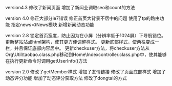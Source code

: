 version4.3
 修改了新闻页面
 增加了新闻业调取seo和count的方法


version 4.0
修正大部分ie7错误
修正首页大背景不居中的问题
使用了tp的路由功能 指定news=》News模块
新增新闻动态功能

version 2.8
锁定首页宽度，防止因为在小屏（分辨率低于1024屏）下导航错位。
更新整站站点html架构，使其更方便调整样式。
更新底部样式，使两栏变成一栏，并且保证底部内容居中。
更新checkuser方法，将checkuser方法从Org\Util\taobao.class.php移动到Home\Indexcontroller.class.php中，使其能够在执行更新命令时调用getUserInfo()方法

version 2.0
修改了getMember样式
增加了友情链接
修改了页面底部样式
增加了动态评分功能
增加了动态评分获取方法
修改了dongtai的方式
